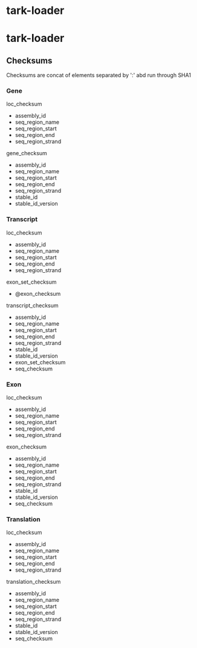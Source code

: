 # tark-loader
# tark-loader

## Checksums

Checksums are concat of elements separated by ':' abd run through SHA1

### Gene

loc_checksum
- assembly_id
- seq_region_name
- seq_region_start
- seq_region_end
- seq_region_strand

gene_checksum
- assembly_id
- seq_region_name
- seq_region_start
- seq_region_end
- seq_region_strand
- stable_id
- stable_id_version

### Transcript

loc_checksum
- assembly_id
- seq_region_name
- seq_region_start
- seq_region_end
- seq_region_strand

exon_set_checksum
- @exon_checksum

transcript_checksum
- assembly_id
- seq_region_name
- seq_region_start
- seq_region_end
- seq_region_strand
- stable_id
- stable_id_version
- exon_set_checksum
- seq_checksum

### Exon

loc_checksum
- assembly_id
- seq_region_name
- seq_region_start
- seq_region_end
- seq_region_strand

exon_checksum
- assembly_id
- seq_region_name
- seq_region_start
- seq_region_end
- seq_region_strand
- stable_id
- stable_id_version
- seq_checksum

### Translation

loc_checksum
- assembly_id
- seq_region_name
- seq_region_start
- seq_region_end
- seq_region_strand

translation_checksum
- assembly_id
- seq_region_name
- seq_region_start
- seq_region_end
- seq_region_strand
- stable_id
- stable_id_version
- seq_checksum
